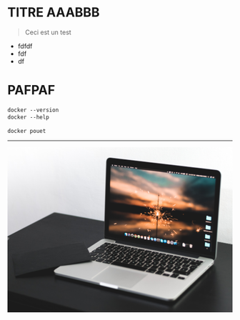 <!-- TITLE: Home -->
<!-- SUBTITLE: A quick summary of Home -->

# TITRE AAABBB

> Ceci est un test
* fdfdf
* fdf
* df

# PAFPAF




```text
docker --version
docker --help
```

`docker pouet`



-----

![Fabian Grohs 434786 Unsplash](/uploads/fabian-grohs-434786-unsplash.jpg "Fabian Grohs 434786 Unsplash")
